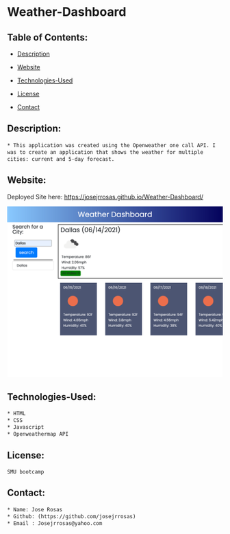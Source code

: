 
# Weather-Dashboard
  ## Table of Contents:
  * [Description](#Description)

  * [Website](#Website)

  * [Technologies-Used](#Languages-Used)

  * [License](#License)
  
  * [Contact](#Contact)
    
  
  ## Description:
    * This application was created using the Openweather one call API. I was to create an application that shows the weather for multiple cities: current and 5-day forecast. 

  ## Website:

  Deployed Site here: https://josejrrosas.github.io/Weather-Dashboard/
  
![Weather-Dashboard](assets/images/screenshot.png)

  
  ## Technologies-Used:
    * HTML
    * CSS
    * Javascript
    * Openweathermap API

  ## License:
    SMU bootcamp
  ## Contact: 
    * Name: Jose Rosas
    * Github: (https://github.com/josejrrosas)
    * Email : Josejrrosas@yahoo.com